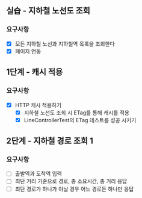 ## 실습 - 지하철 노선도 조회

### 요구사항
- [x] 모든 지하철 노선과 지하철역 목록을 조회한다
- [x] 페이지 연동

## 1단계 - 캐시 적용

### 요구사항
- [x] HTTP 캐시 적용하기
    - [x] 지하철 노선도 조회 시 ETag를 통해 캐시를 적용
    - [x] LineControllerTest의 ETag 테스트를 성공 시키기

## 2단계 - 지하철 경로 조회 1

### 요구사항
- [ ] 출발역과 도착역 입력
- [ ] 최단 거리 기준으로 경로, 총 소요시간, 총 거리 응답
- [ ] 최단 경로가 하나가 아닐 경우 어느 경로든 하나만 응답